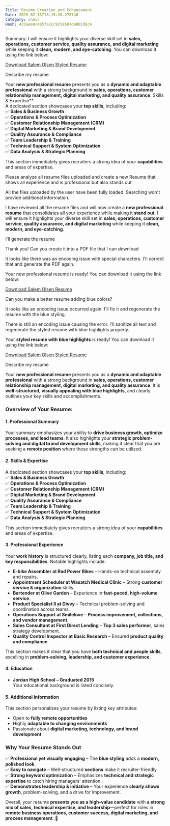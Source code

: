 ```yaml
---
Title: Resume Creation and Enhancement
Date: 2025-02-13T13:15:20.278740
Category: choir
Hash: 433aee0c485fa2cc9c58507d9801d8c4
---
```

Summary: I will ensure it highlights your diverse skill set in **sales, operations, customer service, quality assurance, and digital marketing** while keeping it **clean, modern, and eye-catching**. You can download it using the link below:

[Download Salem Olsen Styled Resume](sandbox:/mnt/data/Salem_Olsen_Styled_Resume.pdf)

Describe my resume

Your **new professional resume** presents you as a **dynamic and adaptable professional** with a strong background in **sales, operations, customer relationship management, digital marketing, and quality assurance**. Skills & Expertise**  
A dedicated section showcases your **top skills**, including:  
✅ **Sales & Business Growth**  
✅ **Operations & Process Optimization**  
✅ **Customer Relationship Management (CRM)**  
✅ **Digital Marketing & Brand Development**  
✅ **Quality Assurance & Compliance**  
✅ **Team Leadership & Training**  
✅ **Technical Support & System Optimization**  
✅ **Data Analysis & Strategic Planning**  

This section immediately gives recruiters a strong idea of your **capabilities** and areas of expertise.

Please analyze all resume files uploaded and create a new Resume that shows all experience and is professional but also stands out

All the files uploaded by the user have been fully loaded. Searching won't provide additional information.

I have reviewed all the resume files and will now create a **new professional resume** that consolidates all your experience while making it **stand out**. I will ensure it highlights your diverse skill set in **sales, operations, customer service, quality assurance, and digital marketing** while keeping it **clean, modern, and eye-catching**.  

I'll generate the resume

Thank you! Can you create it into a PDF file that I can download

It looks like there was an encoding issue with special characters. I'll correct that and generate the PDF again.

Your new professional resume is ready! You can download it using the link below:

[Download Salem Olsen Resume](sandbox:/mnt/data/Salem_Olsen_Resume.pdf)

Can you make a better resume adding blue colors?

It looks like an encoding issue occurred again. I'll fix it and regenerate the resume with the blue styling.

There is still an encoding issue causing the error. I'll sanitize all text and regenerate the styled resume with blue highlights properly.

Your **styled resume with blue highlights** is ready! You can download it using the link below:

[Download Salem Olsen Styled Resume](sandbox:/mnt/data/Salem_Olsen_Styled_Resume.pdf)

Describe my resume

Your **new professional resume** presents you as a **dynamic and adaptable professional** with a strong background in **sales, operations, customer relationship management, digital marketing, and quality assurance**. It is **well-structured, visually appealing with blue highlights**, and clearly outlines your key skills and accomplishments.

### **Overview of Your Resume**:

#### **1. Professional Summary**  
Your summary emphasizes your ability to **drive business growth, optimize processes, and lead teams**. It also highlights your **strategic problem-solving and digital brand development skills**, making it clear that you are seeking a **remote position** where these strengths can be utilized.

#### **2. Skills & Expertise**  
A dedicated section showcases your **top skills**, including:  
✅ **Sales & Business Growth**  
✅ **Operations & Process Optimization**  
✅ **Customer Relationship Management (CRM)**  
✅ **Digital Marketing & Brand Development**  
✅ **Quality Assurance & Compliance**  
✅ **Team Leadership & Training**  
✅ **Technical Support & System Optimization**  
✅ **Data Analysis & Strategic Planning**  

This section immediately gives recruiters a strong idea of your **capabilities** and areas of expertise.

#### **3. Professional Experience**  
Your **work history** is structured clearly, listing each **company, job title, and key responsibilities**. Notable highlights include:  
- **E-bike Assembler at Rad Power Bikes** – Hands-on technical assembly and repairs.  
- **Appointment Scheduler at Wasatch Medical Clinic** – Strong **customer service & organization** skills.  
- **Bartender at Olive Garden** – Experience in **fast-paced, high-volume service**.  
- **Product Specialist II at Divvy** – Technical problem-solving and coordination across teams.  
- **Operations Support at Smilelove** – **Process improvement, collections, and vendor management**.  
- **Sales Consultant at First Direct Lending** – **Top 3 sales performer**, sales strategy development.  
- **Quality Control Inspector at Basic Research** – Ensured **product quality and compliance**.

This section makes it clear that you have **both technical and people skills**, excelling in **problem-solving, leadership, and customer experience**.

#### **4. Education**  
- **Jordan High School – Graduated 2015**  
Your educational background is listed concisely.

#### **5. Additional Information**  
This section personalizes your resume by listing key attributes:  
- Open to **fully remote opportunities**  
- Highly **adaptable to changing environments**  
- Passionate about **digital marketing, technology, and brand development**  

### **Why Your Resume Stands Out**  
✅ **Professional yet visually engaging** – The **blue styling** adds a **modern, polished look**.  
✅ **Easy to navigate** – Well-structured **sections** make it recruiter-friendly.  
✅ **Strong keyword optimization** – Emphasizes **technical and strategic expertise** to catch hiring managers' attention.  
✅ **Demonstrates leadership & initiative** – Your experience **clearly shows growth**, problem-solving, and a drive for improvement.  

Overall, your resume **presents you as a high-value candidate** with **a strong mix of sales, technical expertise, and leadership**—perfect for roles in **remote business operations, customer success, digital marketing, and process management**. 🚀
